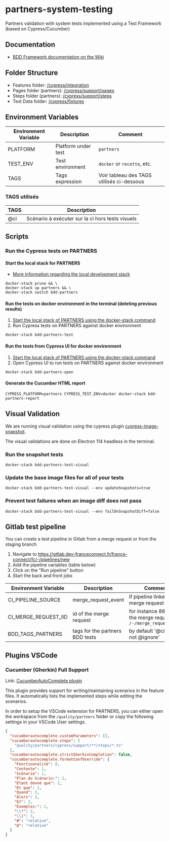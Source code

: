# partners-system-testing

Partners validation with system tests implemented using a Test Framework (based on Cypress/Cucumber)

## Documentation

- [BDD Framework documentation on the Wiki](https://gitlab.dev-franceconnect.fr/france-connect/documentation/-/wikis/Produits/Tests/Framework-BDD/Introduction)

## Folder Structure

- Features folder: [/cypress/integration](./cypress/integration)
- Pages folder (partners): [/cypress/support/pages](./cypress/support/pages)
- Steps folder (partners): [/cypress/support/steps](./cypress/support/steps)
- Test Data folder: [/cypress/fixtures](./cypress/fixtures)

## Environment Variables

| Environment Variable | Description         | Comment                                   |
| -------------------- | ------------------- | ----------------------------------------- |
| PLATFORM             | Platform under test | `partners`                                |
| TEST_ENV             | Test environment    | `docker` or `recette`, etc.               |
| TAGS                 | Tags expression     | Voir tableau des TAGS utilisés ci-dessous |

### TAGS utilisés

| TAGS | Description                                      |
| ---- | ------------------------------------------------ |
| @ci  | Scénario à exécuter sur la ci hors tests visuels |

## Scripts

### Run the Cypress tests on PARTNERS

#### Start the local stack for PARTNERS

- [More information regarding the local development stack](../../docker/_doc/README.md)

```shell
docker-stack prune && \
docker-stack up partners && \
docker-stack switch bdd-partners
```

#### Run the tests on docker environment in the terminal (deleting previous results)

1. [Start the local stack of PARTNERS using the docker-stack command](#start-the-local-stack-for-partners)
1. Run Cypress tests on PARTNERS against docker environment

```shell
docker-stack bdd-partners-test
```

#### Run the tests from Cypress UI for docker environment

1. [Start the local stack of PARTNERS using the docker-stack command](#start-the-local-stack-for-partners)
1. Open Cypress UI to run tests on PARTNERS against docker environment

```shell
docker-stack bdd-partners-open
```

#### Generate the Cucumber HTML report

```shell
CYPRESS_PLATFORM=partners CYPRESS_TEST_ENV=docker docker-stack bdd-partners-report
```

## Visual Validation

We are running visual validation using the cypress plugin [cypress-image-snapshot](https://github.com/simonsmith/cypress-image-snapshot).

The visual validations are done on Electron 114 headless in the terminal.

### Run the snapshot tests

```shell
docker-stack bdd-partners-test-visual
```

### Update the base image files for all of your tests

```shell
docker-stack bdd-partners-test-visual --env updateSnapshots=true
```

### Prevent test failures when an image diff does not pass

```shell
docker-stack bdd-partners-test-visual --env failOnSnapshotDiff=false
```

## Gitlab test pipeline

You can create a test pipeline in Gitlab from a merge request or from the staging branch

1. Navigate to <https://gitlab.dev-franceconnect.fr/france-connect/fc/-/pipelines/new>
2. Add the pipeline variables (table below)
3. Click on the "Run pipeline" button
4. Start the back and front jobs

| Environment Variable | Description                     | Comment                                                        |
| -------------------- | ------------------------------- | -------------------------------------------------------------- |
| CI_PIPELINE_SOURCE   | merge_request_event             | if pipeline linked to a merge request                          |
| CI_MERGE_REQUEST_IID | id of the merge request         | for instance 860 for the merge request `/-/merge_requests/860` |
| BDD_TAGS_PARTNERS    | tags for the partners BDD tests | by default '@ci and not @ignore'                               |

## Plugins VSCode

### Cucumber (Gherkin) Full Support

Link: [CucumberAutoComplete plugin](https://marketplace.visualstudio.com/items?itemName=alexkrechik.cucumberautocomplete)

This plugin provides support for writing/maintaining scenarios in the feature files.
It automatically lists the implemented steps while editing the scenarios.

In order to setup the VSCode extension for PARTNERS, you can either open the workspace from the `/quality/partners` folder or copy the following settings in your VSCode User settings.

```json
{
  "cucumberautocomplete.customParameters": [],
  "cucumberautocomplete.steps": [
    "quality/partners/cypress/support/**/steps/*.ts"
  ],
  "cucumberautocomplete.strictGherkinCompletion": false,
  "cucumberautocomplete.formatConfOverride": {
    "Fonctionnalité": 0,
    "Contexte": 1,
    "Scénario": 1,
    "Plan du Scénario:": 1,
    "Etant donné que": 2,
    "Et que": 2,
    "Quand": 2,
    "Alors": 2,
    "Et": 2,
    "Exemples:": 2,
    "\\*": 2,
    "\\|": 3,
    "#": "relative",
    "@": "relative"
  }
}
```
